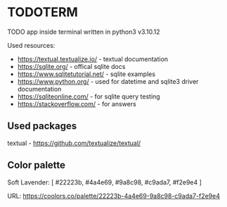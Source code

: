 # TODOTERM

TODO app inside terminal written in python3 v3.10.12

Used resources:
 - https://textual.textualize.io/ - textual documentation
 - https://sqlite.org/ - offical sqlite docs
 - https://www.sqlitetutorial.net/ - sqlite examples
 - https://www.python.org/ - used for datetime and sqlite3 driver documentation
 - https://sqliteonline.com/ - for sqlite query testing
 - https://stackoverflow.com/ - for answers

## Used packages

textual - https://github.com/textualize/textual/

## Color palette

Soft Lavender: [ #22223b, #4a4e69, #9a8c98, #c9ada7, #f2e9e4 ]

URL: https://coolors.co/palette/22223b-4a4e69-9a8c98-c9ada7-f2e9e4

